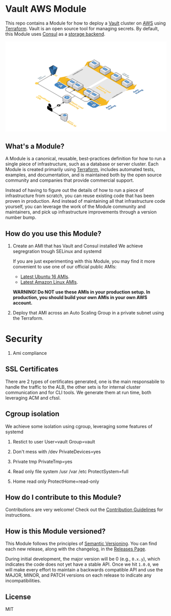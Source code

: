 # Vault AWS Module

This repo contains a Module for how to deploy a [Vault](https://www.vaultproject.io/) cluster on 
[AWS](https://aws.amazon.com/) using [Terraform](https://www.terraform.io/). Vault is an open source tool for managing
secrets. By default, this Module uses [Consul](https://www.consul.io) as a [storage 
backend](https://www.vaultproject.io/docs/configuration/storage/index.html). 

![Vault architecture](_docs/architecture.png)

## What's a Module?

A Module is a canonical, reusable, best-practices definition for how to run a single piece of infrastructure, such 
as a database or server cluster. Each Module is created primarily using [Terraform](https://www.terraform.io/), 
includes automated tests, examples, and documentation, and is maintained both by the open source community and 
companies that provide commercial support. 

Instead of having to figure out the details of how to run a piece of infrastructure from scratch, you can reuse 
existing code that has been proven in production. And instead of maintaining all that infrastructure code yourself, 
you can leverage the work of the Module community and maintainers, and pick up infrastructure improvements through
a version number bump.
 
 
## How do you use this Module?

1. Create an AMI that has Vault and Consul installed
   We achieve segregration trough SELinux and systemd

   If you are just experimenting with this Module, you may find it more convenient to use one of our official public AMIs:
   - [Latest Ubuntu 16 AMIs]().
   - [Latest Amazon Linux AMIs]().
   
   **WARNING! Do NOT use these AMIs in your production setup. In production, you should build your own AMIs in your 
     own AWS account.**

1. Deploy that AMI across an Auto Scaling Group in a private subnet using the Terraform. 

# Security 

1. Ami compliance

## SSL Certificates

There are 2 types of certificates generated, one is the main responsabile to
handle the traffic to the ALB, the other sets is for internal cluster
communication and for CLI tools. We generate them at run time, both leveraging
ACM and cfssl.


## Cgroup isolation

We achieve some isolation using cgroup, leveraging some features of systemd

1. Restict to user
User=vault
Group=vault

1. Don't mess with /dev
PrivateDevices=yes

1. Private tmp
PrivateTmp=yes

1. Read only file system /usr /var /etc
ProtectSystem=full

1. Home read only
ProtectHome=read-only



## How do I contribute to this Module?

Contributions are very welcome! Check out the [Contribution Guidelines]() for instructions.

## How is this Module versioned?

This Module follows the principles of [Semantic Versioning](http://semver.org/). You can find each new release, 
along with the changelog, in the [Releases Page](../../releases). 

During initial development, the major version will be 0 (e.g., `0.x.y`), which indicates the code does not yet have a 
stable API. Once we hit `1.0.0`, we will make every effort to maintain a backwards compatible API and use the MAJOR, 
MINOR, and PATCH versions on each release to indicate any incompatibilities. 

## License

MIT
